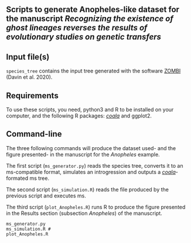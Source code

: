 ## Scripts to generate Anopheles-like dataset for the manuscript _Recognizing the existence of ghost lineages reverses the results of evolutionary studies on genetic transfers_ 

## Input file(s)
`species_tree` contains the input tree generated with the software [ZOMBI](https://github.com/AADavin/Zombi) (Davin et al. 2020).
  
## Requirements 

To use these scripts, you need, python3 and R to be installed on your computer, and the following R packages: [_coala_](https://github.com/statgenlmu/coala) and ggplot2.

## Command-line


The three following commands will produce the dataset used- and the figure presented- in the manuscript for the _Anopheles_ example. 

The first script (`ms_generator.py`) reads the species tree, converts it to an ms-compatible format, simulates an introgression and outputs a [_coala_](https://github.com/statgenlmu/coala)-formated ms tree. 

The second script (`ms_simulation.R`) reads the file produced by the previous script and executes ms. 

The third script (`plot_Anopheles.R`) runs R to produce the figure presented in the Results section (subsection _Anopheles_) of the manuscript.


```shell
ms_generator.py 
ms_simulation.R #
plot_Anopheles.R
```

